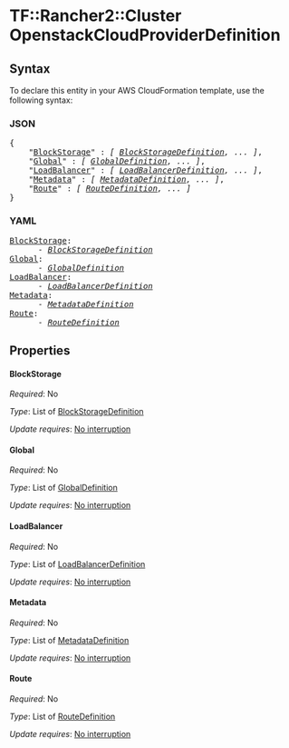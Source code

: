 # TF::Rancher2::Cluster OpenstackCloudProviderDefinition

## Syntax

To declare this entity in your AWS CloudFormation template, use the following syntax:

### JSON

<pre>
{
    "<a href="#blockstorage" title="BlockStorage">BlockStorage</a>" : <i>[ <a href="blockstoragedefinition.md">BlockStorageDefinition</a>, ... ]</i>,
    "<a href="#global" title="Global">Global</a>" : <i>[ <a href="globaldefinition.md">GlobalDefinition</a>, ... ]</i>,
    "<a href="#loadbalancer" title="LoadBalancer">LoadBalancer</a>" : <i>[ <a href="loadbalancerdefinition.md">LoadBalancerDefinition</a>, ... ]</i>,
    "<a href="#metadata" title="Metadata">Metadata</a>" : <i>[ <a href="metadatadefinition.md">MetadataDefinition</a>, ... ]</i>,
    "<a href="#route" title="Route">Route</a>" : <i>[ <a href="routedefinition.md">RouteDefinition</a>, ... ]</i>
}
</pre>

### YAML

<pre>
<a href="#blockstorage" title="BlockStorage">BlockStorage</a>: <i>
      - <a href="blockstoragedefinition.md">BlockStorageDefinition</a></i>
<a href="#global" title="Global">Global</a>: <i>
      - <a href="globaldefinition.md">GlobalDefinition</a></i>
<a href="#loadbalancer" title="LoadBalancer">LoadBalancer</a>: <i>
      - <a href="loadbalancerdefinition.md">LoadBalancerDefinition</a></i>
<a href="#metadata" title="Metadata">Metadata</a>: <i>
      - <a href="metadatadefinition.md">MetadataDefinition</a></i>
<a href="#route" title="Route">Route</a>: <i>
      - <a href="routedefinition.md">RouteDefinition</a></i>
</pre>

## Properties

#### BlockStorage

_Required_: No

_Type_: List of <a href="blockstoragedefinition.md">BlockStorageDefinition</a>

_Update requires_: [No interruption](https://docs.aws.amazon.com/AWSCloudFormation/latest/UserGuide/using-cfn-updating-stacks-update-behaviors.html#update-no-interrupt)

#### Global

_Required_: No

_Type_: List of <a href="globaldefinition.md">GlobalDefinition</a>

_Update requires_: [No interruption](https://docs.aws.amazon.com/AWSCloudFormation/latest/UserGuide/using-cfn-updating-stacks-update-behaviors.html#update-no-interrupt)

#### LoadBalancer

_Required_: No

_Type_: List of <a href="loadbalancerdefinition.md">LoadBalancerDefinition</a>

_Update requires_: [No interruption](https://docs.aws.amazon.com/AWSCloudFormation/latest/UserGuide/using-cfn-updating-stacks-update-behaviors.html#update-no-interrupt)

#### Metadata

_Required_: No

_Type_: List of <a href="metadatadefinition.md">MetadataDefinition</a>

_Update requires_: [No interruption](https://docs.aws.amazon.com/AWSCloudFormation/latest/UserGuide/using-cfn-updating-stacks-update-behaviors.html#update-no-interrupt)

#### Route

_Required_: No

_Type_: List of <a href="routedefinition.md">RouteDefinition</a>

_Update requires_: [No interruption](https://docs.aws.amazon.com/AWSCloudFormation/latest/UserGuide/using-cfn-updating-stacks-update-behaviors.html#update-no-interrupt)

